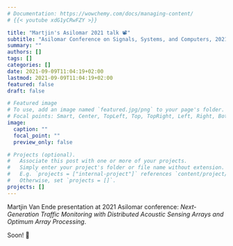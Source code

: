 ```yaml
---
# Documentation: https://wowchemy.com/docs/managing-content/
# {{< youtube xdG1yCRwFZY >}}

title: "Martjin's Asilomar 2021 talk 📽"
subtitle: "Asilomar Conference on Signals, Systems, and Computers, 2021"
summary: ""
authors: []
tags: []
categories: []
date: 2021-09-09T11:04:19+02:00
lastmod: 2021-09-09T11:04:19+02:00
featured: false
draft: false

# Featured image
# To use, add an image named `featured.jpg/png` to your page's folder.
# Focal points: Smart, Center, TopLeft, Top, TopRight, Left, Right, BottomLeft, Bottom, BottomRight.
image:
  caption: ""
  focal_point: ""
  preview_only: false

# Projects (optional).
#   Associate this post with one or more of your projects.
#   Simply enter your project's folder or file name without extension.
#   E.g. `projects = ["internal-project"]` references `content/project/deep-learning/index.md`.
#   Otherwise, set `projects = []`.
projects: []
---
```


Martjin Van Ende presentation at 2021 Asilomar conference: 
_Next-Generation Traffic Monitoring with Distributed
Acoustic Sensing Arrays and Optimum Array Processing_.

Soon! 🥤
